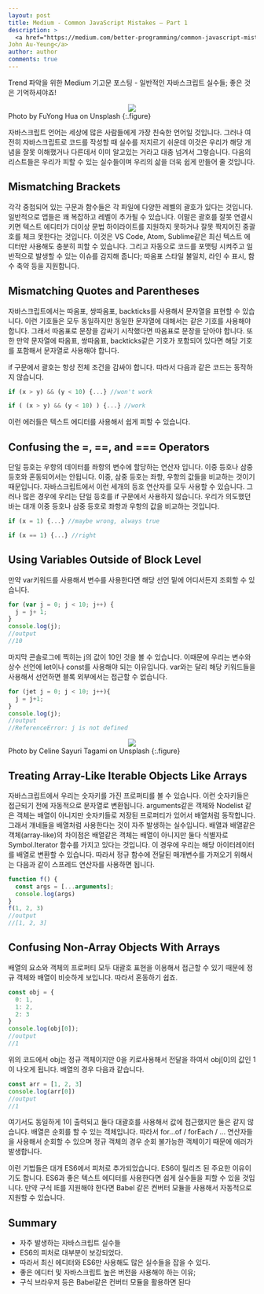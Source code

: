 ```yaml
---
layout: post
title: Medium - Common JavaScript Mistakes — Part 1
description: >
  <a href="https://medium.com/better-programming/common-javascript-mistakes-part-1-73e1654a26c">원문 -
John Au-Yeung</a>
author: author
comments: true
---
```


Trend 파악을 위한 Medium 기고문 포스팅 - 일반적인 자바스크립트 실수들; 좋은 것은 기억하셔야죠!

<center>
<img src="https://miro.medium.com/max/7986/0*M_BVJJC0vAApyOnG"/>
</center>
Photo by FuYong Hua on Unsplash
{:.figure}

자바스크립트 언어는 세상에 많은 사람들에게 가장 친숙한 언어일 것입니다. 그러나 여전히 자바스크립트로 코드를 작성할 때 실수를 저지르기 쉬운데 이것은 우리가 해당 개념을 잘못 이해했거나 다른데서 이미 알고있는 거라고 대충 넘겨서 그렇습니다. 다음의 리스트들은 우리가 피할 수 있는 실수들이며 우리의 삶을 더욱 쉽게 만들어 줄 것입니다.

## Mismatching Brackets

각각 중첩되어 있는 구문과 함수들은 각 파일에 다양한 레벨의 괄호가 있다는 것입니다. 일반적으로 앱들은 꽤 복잡하고 레벨이 추가될 수 있습니다. 이말은 괄호를 잘못 연결시키면 텍스트 에디터가 더이상 문법 하이라이트를 지원하지 못하거나 잘못 짝지어진 중괄호를 체크 못한다는 것입니다. 이것은 VS Code, Atom, Sublime같은 최신 텍스트 에디터만 사용해도 충분히 피할 수 있습니다. 그리고 자동으로 코드를 포맷팅 시켜주고 일반적으로 발생할 수 있는 이슈를 감지해 줍니다; 따옴표 스타일 불일치, 라인 수 표시, 함수 축약 등을 지원합니다.

## Mismatching Quotes and Parentheses

자바스크립트에서는 따옴표, 쌍따옴표, backticks를 사용해서 문자열을 표현할 수 있습니다. 이런 기호들은 모두 동일하지만 동일한 문자열에 대해서는 같은 기호를 사용해야 합니다. 그래서 따옴표로 문장을 감싸기 시작했다면 따옴표로 문장을 닫아야 합니다. 또한 만약 문자열에 따옴표, 쌍따옴표, backticks같은 기호가 포함되어 있다면 해당 기호를 포함해서 문자열로 사용해야 합니다.

if 구문에서 괄호는 항상 전체 조건을 감싸야 합니다. 따라서 다음과 같은 코드는 동작하지 않습니다.

```js
if (x > y) && (y < 10) {...} //won't work

if ( (x > y) && (y < 10) ) {...} //work
```

이런 에러들은 텍스트 에디터를 사용해서 쉽게 피할 수 있습니다.

## Confusing the =, ==, and === Operators

단일 등호는 우항의 데이터를 좌항의 변수에 할당하는 연산자 입니다. 이중 등호나 삼중 등호와 혼동되어서는 안됩니다. 이중, 삼중 등호는 좌항, 우항의 값들을 비교하는 것이기 때문입니다. 자바스크립트에서 이런 세개의 등호 연산자를 모두 사용할 수 있습니다. 그러나 많은 경우에 우리는 단일 등호를 if 구문에서 사용하지 않습니다. 우리가 의도했던 바는 대개 이중 등호나 삼중 등호로 좌항과 우항의 값을 비교하는 것입니다.

```js
if (x = 1) {...} //maybe wrong, always true

if (x == 1) {...} //right
```

## Using Variables Outside of Block Level

만약 var키워드를 사용해서 변수를 사용한다면 해당 선언 밑에 어디서든지 조회할 수 있습니다.

```js
for (var j = 0; j < 10; j++) {
  j = j+ 1;
}
console.log(j);
//output
//10
```

마지막 콘솔로그에 찍히는 j의 값이 10인 것을 볼 수 있습니다. 이때문에 우리는 변수와 상수 선언에 let이나 const를 사용해야 되는 이유입니다. var와는 달리 해당 키워드들을 사용해서 선언하면 블록 외부에서는 접근할 수 없습니다.

```js
for (jet j = 0; j < 10; j++){
  j = j+1;
}
console.log(j);
//output
//ReferenceError: j is not defined
```

<center>
<img src="https://miro.medium.com/max/2724/0*6IR511ZETkXZ5AYk"/>
</center>
Photo by Celine Sayuri Tagami on Unsplash
{:.figure}

## Treating Array-Like Iterable Objects Like Arrays

자바스크립트에서 우리는 숫자키를 가진 프로퍼티를 볼 수 있습니다. 이런 숫자키들은 접근되기 전에 자동적으로 문자열로 변환됩니다. arguments같은 객체와 Nodelist 같은 객체는 배열이 아니지만 숫자키들로 저장된 프로퍼티가 있어서 배열처럼 동작합니다. 그래서 걔네들을 배열처럼 사용한다는 것이 자주 발생하는 실수입니다. 배열과 배열같은 객체(array-like)의 차이점은 배열같은 객체는 배열이 아니지만 둘다 식별자로 Symbol.Iterator 함수를 가지고 있다는 것입니다. 이 경우에 우리는 해당 아이터레이터를 배열로 변환할 수 있습니다. 따라서 정규 함수에 전달된 매개변수를 가져오기 위해서는 다음과 같이 스프레드 연산자를 사용하면 됩니다.

```js
function f() {
  const args = [...arguments];
  console.log(args)
}
f(1, 2, 3)
//output
//[1, 2, 3]
```

## Confusing Non-Array Objects With Arrays

배열의 요소와 객체의 프로퍼티 모두 대괄호 표현을 이용해서 접근할 수 있기 때문에 정규 객체와 배열이 비슷하게 보입니다. 따라서 혼동하기 쉽죠.

```js
const obj = {
  0: 1,
  1: 2,
  2: 3
}
console.log(obj[0]);
//output
//1
```

위의 코드에서 obj는 정규 객체이지만 0을 키로사용해서 전달을 하여서 obj[0]의 값인 1이 나오게 됩니다. 배열의 경우 다음과 같습니다.

```js
const arr = [1, 2, 3]
console.log(arr[0])
//output
//1
```

여기서도 동일하게 1이 출력되고 둘다 대괄호를 사용해서 값에 접근했지만 둘은 같지 않습니다. 배열은 순회를 할 수 있는 객체입니다. 따라서 for...of / forEach / ... 연산자들을 사용해서 순회할 수 있으며 정규 객체의 경우 순회 불가능한 객체이기 때문에 에러가 발생합니다.

이런 기법들은 대개 ES6에서 피처로 추가되었습니다. ES6이 릴리즈 된 주요한 이유이기도 합니다. ES6과 좋은 텍스트 에디터를 사용한다면 쉽게 실수들을 피할 수 있을 것입니다. 만약 구식 IE를 지원해야 한다면 Babel 같은 컨버터 모듈을 사용해서 자동적으로 지원할 수 있습니다.

## Summary
* 자주 발생하는 자바스크립트 실수들
* ES6의 피처로 대부분이 보강되었다.
* 따라서 최신 에디터와 ES6만 사용해도 많은 실수들을 잡을 수 있다.
* 좋은 에디터 및 자바스크립트 높은 버전을 사용해야 하는 이유;
* 구식 브라우저 등은 Babel같은 컨버터 모듈을 활용하면 된다
